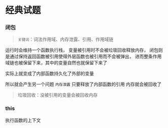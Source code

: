# 经典试题

### 闭包

> `关键词`：词法作用域、内存泄露、引用、作用域链

运行时会维持一个函数执行栈，
变量被引用时不会被垃圾回收释放内存，
闭包则是通过保持返回函数被引用使得外层函数也被引用而不会被弹出，
进而整条作用域链也被保留下来，其中的变量自然也就保留下来了

实际上就变成了内部函数持久化了外部的变量

所以就会产生另一个问题 `内存泄露`
只要释放了内部函数的引用 内存就会被回收了

> 垃圾回收：没被引用的变量会被回收内存


### this
执行函数的上下文